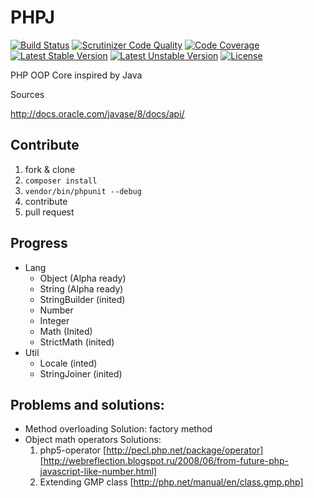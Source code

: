 PHPJ
====

[![Build Status](https://travis-ci.org/PHPJ/PHPJ.svg?branch=master)](https://travis-ci.org/PHPJ/PHPJ)
[![Scrutinizer Code Quality](https://scrutinizer-ci.com/g/PHPJ/PHPJ/badges/quality-score.png?b=master)](https://scrutinizer-ci.com/g/PHPJ/PHPJ/?branch=master)
[![Code Coverage](https://scrutinizer-ci.com/g/PHPJ/PHPJ/badges/coverage.png?b=master)](https://scrutinizer-ci.com/g/PHPJ/PHPJ/?branch=master)
[![Latest Stable Version](https://poser.pugx.org/phpj/phpj/v/stable.svg)](https://packagist.org/packages/kozz/email-address-parser)
[![Latest Unstable Version](https://poser.pugx.org/phpj/phpj/v/unstable.svg)](https://packagist.org/packages/kozz/email-address-parser)
[![License](http://img.shields.io/packagist/l/phpj/phpj.svg)](https://packagist.org/packages/kozz/email-address-parser)

PHP OOP Core inspired by Java

Sources

http://docs.oracle.com/javase/8/docs/api/

## Contribute
1. fork & clone
2. ```composer install```
3. ```vendor/bin/phpunit --debug```
4. contribute
5. pull request

## Progress

- Lang
  - Object (Alpha ready)
  - String (Alpha ready)
  - StringBuilder (inited)
  - Number
  - Integer
  - Math (Inited)
  - StrictMath (inited)
- Util
  - Locale (inted)
  - StringJoiner (inited)

## Problems and solutions:
- Method overloading
  Solution: factory method
- Object math operators
  Solutions: 
  1. php5-operator [http://pecl.php.net/package/operator] [http://webreflection.blogspot.ru/2008/06/from-future-php-javascript-like-number.html]
  2. Extending GMP class [http://php.net/manual/en/class.gmp.php]
